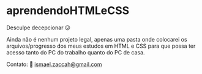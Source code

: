 # aprendendoHTMLeCSS

Desculpe decepcionar :confused:

Ainda não é nenhum projeto legal, apenas uma pasta onde colocarei os arquivos/progresso 
dos meus estudos em HTML e CSS para que possa ter acesso tanto do PC do trabalho quanto do PC de casa.

Contato:
:e-mail: ismael.zaccah@gmail.com
